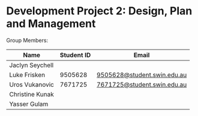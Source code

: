 # Development Project 2: Design, Plan and Management

Group Members:

| Name            | Student ID | Email                       |
| --------------- | ---------- | --------------------------- |
| Jaclyn Seychell |            |                             |
| Luke Frisken    | 9505628    | 9505628@student.swin.edu.au |
| Uros Vukanovic  | 7671725    | 7671725@student.swin.edu.au |
| Christine Kunak |            |                             |
| Yasser Gulam    |            |                             |